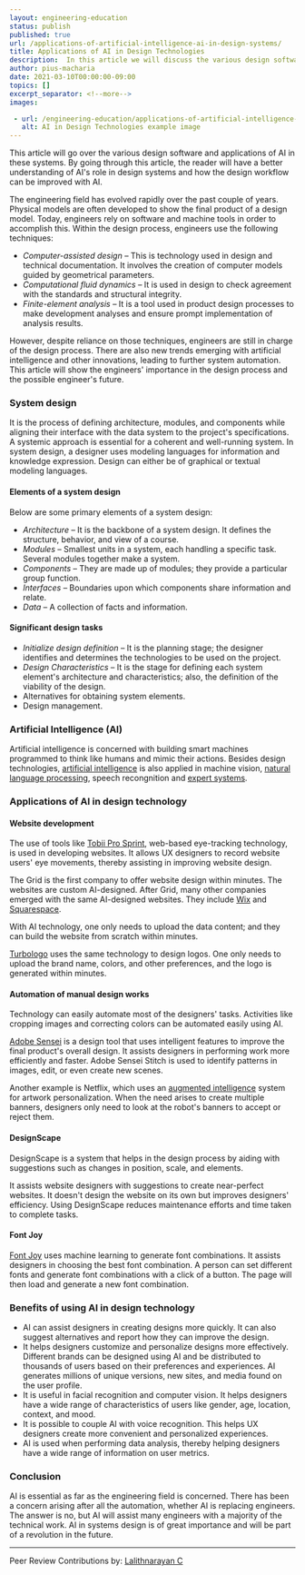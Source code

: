 ```yaml
---
layout: engineering-education
status: publish
published: true
url: /applications-of-artificial-intelligence-ai-in-design-systems/
title: Applications of AI in Design Technologies
description:  In this article we will discuss the various design software and the application of AI in these systems. By going through the article, one will understand AI's role in the design systems and how the design workflow is modified with AI in place. 
author: pius-macharia
date: 2021-03-10T00:00:00-09:00
topics: []
excerpt_separator: <!--more-->
images:

 - url: /engineering-education/applications-of-artificial-intelligence-ai-in-design-systems/hero.jpg
   alt: AI in Design Technologies example image
---
```

This article will go over the various design software and applications of AI in these systems. By going through this article, the reader will have a better understanding of AI's role in design systems and how the design workflow can be improved with AI. 
<!--more-->
The engineering field has evolved rapidly over the past couple of years. Physical models are often developed to show the final product of a design model. Today, engineers rely on software and machine tools in order to accomplish this. Within the design process, engineers use the following techniques:
- *Computer-assisted design* – This is technology used in design and technical documentation. It involves the creation of computer models guided by geometrical parameters.
- *Computational fluid dynamics* – It is used in design to check agreement with the standards and structural integrity.
- *Finite-element analysis* – It is a tool used in product design processes to make development analyses and ensure prompt implementation of analysis results.

However, despite reliance on those techniques, engineers are still in charge of the design process. There are also new trends emerging with artificial intelligence and other innovations, leading to further system automation. This article will show the engineers' importance in the design process and the possible engineer's future.

### System design
It is the process of defining architecture, modules, and components while aligning their interface with the data system to the project's specifications. A systemic approach is essential for a coherent and well-running system. In system design, a designer uses modeling languages for information and knowledge expression. Design can either be of graphical or textual modeling languages.

#### Elements of a system design
Below are some primary elements of a system design: 
- *Architecture* – It is the backbone of a system design. It defines the structure, behavior, and view of a course.
- *Modules* – Smallest units in a system, each handling a specific task. Several modules together make a system.
- *Components* – They are made up of modules; they provide a particular group function.
- *Interfaces* – Boundaries upon which components share information and relate.
- *Data* – A collection of facts and information.

#### Significant design tasks 
- *Initialize design definition* – It is the planning stage; the designer identifies and determines the technologies to be used on the project.
- *Design Characteristics* – It is the stage for defining each system element's architecture and characteristics; also, the definition of the viability of the design.
- Alternatives for obtaining system elements.
- Design management. 

### Artificial Intelligence (AI)
Artificial intelligence is concerned with building smart machines programmed to think like humans and mimic their actions. Besides design technologies, [artificial intelligence](/artificial-intelligence-future/) is also applied in machine vision, [natural language processing](/five-real-life-use-cases-of-natural-language-processing-nlp/), speech recongnition and [expert systems](https://en.wikipedia.org/wiki/Expert_system).

### Applications of AI in design technology
#### Website development
The use of tools like [Tobii Pro Sprint](https://www.tobiipro.com/product-listing/sprint/), web-based eye-tracking technology, is used in developing websites. It allows UX designers to record website users' eye movements, thereby assisting in improving website design.

The Grid is the first company to offer website design within minutes. The websites are custom AI-designed. After Grid, many other companies emerged with the same AI-designed websites. They include [Wix](https://www.wix.com/) and [Squarespace](https://www.squarespace.com/).

With AI technology, one only needs to upload the data content; and they can build the website from scratch within minutes.

[Turbologo](https://turbologo.com/?ref=hackernoon.com) uses the same technology to design logos. One only needs to upload the brand name, colors, and other preferences, and the logo is generated within minutes.

#### Automation of manual design works
Technology can easily automate most of the designers' tasks. Activities like cropping images and correcting colors can be automated easily using AI. 

[Adobe Sensei](https://www.adobe.com/experience-platform/intelligent-services.html?ref=hackernoon.com) is a design tool that uses intelligent features to improve the final product's overall design. It assists designers in performing work more efficiently and faster. Adobe Sensei Stitch is used to identify patterns in images, edit, or even create new scenes.

Another example is Netflix, which uses an [augmented intelligence](/introduction-to-extended-reality/) system for artwork personalization. When the need arises to create multiple banners, designers only need to look at the robot's banners to accept or reject them.

#### DesignScape
DesignScape is a system that helps in the design process by aiding with suggestions such as changes in position, scale, and elements.

It assists website designers with suggestions to create near-perfect websites. It doesn't design the website on its own but improves designers' efficiency. Using DesignScape reduces maintenance efforts and time taken to complete tasks.

#### Font Joy
[Font Joy](https://fontjoy.com/) uses machine learning to generate font combinations. It assists designers in choosing the best font combination. A person can set different fonts and generate font combinations with a click of a button. The page will then load and generate a new font combination.

### Benefits of using AI in design technology 
- AI can assist designers in creating designs more quickly. It can also suggest alternatives and report how they can improve the design.
- It helps designers customize and personalize designs more effectively. Different brands can be designed using AI and be distributed to thousands of users based on their preferences and experiences. AI generates millions of unique versions, new sites, and media found on the user profile.
- It is useful in facial recognition and computer vision. It helps designers have a wide range of characteristics of users like gender, age, location, context, and mood.
- It is possible to couple AI with voice recognition. This helps UX designers create more convenient and personalized experiences.
- AI is used when performing data analysis, thereby helping designers have a wide range of information on user metrics.

### Conclusion
AI is essential as far as the engineering field is concerned. There has been a concern arising after all the automation, whether AI is replacing engineers. The answer is no, but AI will assist many engineers with a majority of the technical work. AI in systems design is of great importance and will be part of a revolution in the future.

---
Peer Review Contributions by: [Lalithnarayan C](/engineering-education/authors/lalithnarayan-c/)
